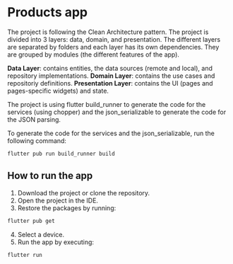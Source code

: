 # Products app

The project is following the Clean Architecture pattern. The project is divided into 3 layers: data, domain, and presentation.
The different layers are separated by folders and each layer has its own dependencies.
They are grouped by modules (the different features of the app).

**Data Layer**: contains entities, the data sources (remote and local), and repository implementations.
**Domain Layer**: contains the use cases and repositoriy definitions.
**Presentation Layer**: contains the UI (pages and pages-specific widgets) and state.

The project is using flutter build_runner to generate the code for the services (using chopper) and the json_serializable to generate the code for the JSON parsing.

To generate the code for the services and the json_serializable, run the following command:

```bash
flutter pub run build_runner build
```

## How to run the app

1. Download the project or clone the repository.
2. Open the project in the IDE.
3. Restore the packages by running:
```bash
flutter pub get
```
4. Select a device.
5. Run the app by executing:
```bash
flutter run
```
